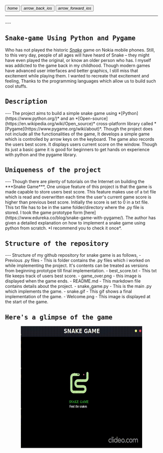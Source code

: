 <link rel="stylesheet" href="https://fonts.googleapis.com/icon?family=Material+Icons">
<link rel="stylesheet" href="/assets/style.css">

<a href="https://suhasbrao.github.io/" >
  <button class="btn"><i class="material-icons">home</i></button></a>
<a href="https://suhasbrao.github.io/FaceDetection/" >
  <button class="btn"><i class="material-icons">arrow_back_ios</i></button></a>
<a href="https://suhasbrao.github.io/Text-To-Speech/" >
  <button class="btn"><i class="material-icons">arrow_forward_ios</i></button></a>
<hr class="hr1" />
---

<samp>Snake-game Using Python and Pygame</samp>
---
Who has not played the historic *[Snake](https://www.itsnicethat.com/features/taneli-armanto-the-history-of-snake-design-legacies-230221)* game on Nokia mobile phones. Still, to this very day, people of all ages will have heard of Snake – they might have even played the original, or know an older person who has. I myself was addicted to the game back in my childhood. Though modern games have advanced user interfaces and better graphics, I still miss that excitement while playing them. I wanted to recreate that excitement and feeling, Thanks to the programming languages which allow us to build such cool stuffs.

<h2><samp>Description</samp></h2>
---
The project aims to build a simple snake game using *[Python](https://www.python.org/)* and an *[Open-source](https://en.wikipedia.org/wiki/Open_source)* cross-platform library called *[Pygame](https://www.pygame.org/wiki/about)*. Though the project does not include all the functionalities of the game, It develops a simple game which is controlled by arrow keys on the keyboard. The game also records the users best score. It displays users current score on the window. Though its just a basic game it is good for beginners to get hands on experience with python and the pygame library.

<h2><samp>Uniqueness of the project</samp></h2>
---
Though there are plenty of tutorials on the Internet on building the ***Snake Game***, One unique feature of this project is that the game is made capable to store users best score. This feature makes use of a txt file which is read and overwritten each time the user's current game score is higher than previous best score. Initially the score is set to 0 in a txt file. This txt file has to be in the same folder/directory where the .py file is stored.
I took the game prototype form [here](https://www.edureka.co/blog/snake-game-with-pygame/). The author has given a detailed explanation on how to implement a snake game using python from scratch. *I recommend you to check it once*.

<h2><samp>Structure of the repository</samp></h2>
---
Structure of my github repository for snake game is as follows,
- Previous .py files - This is folder contains the .py files which i worked on while implementing the project. It's contents can be treated as versions from beginning prototype till final implementation.
- best_score.txt - This txt file keeps track of users best score.
- game_over.png - this image is displayed when the game ends.
- README.md - This markdown file contains details about the project.
- snake_game.py - This is the main .py which implements the game.
- snake.gif - This gif shows a final implementation of the game.
- Welcome.png - This image is displayed at the start of the game.

<!--[My Snake game repository](https://github.com/SuhasBRao/Snake-game)-->

<h2><samp> Here's a glimpse of the game </samp></h2>
<p align = "center">
  <img src = "snake.gif" width = 400 height = 400 />
</p>

